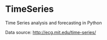 # TimeSeries
Time Series analysis and forecasting in Python

Data source: http://ecg.mit.edu/time-series/
